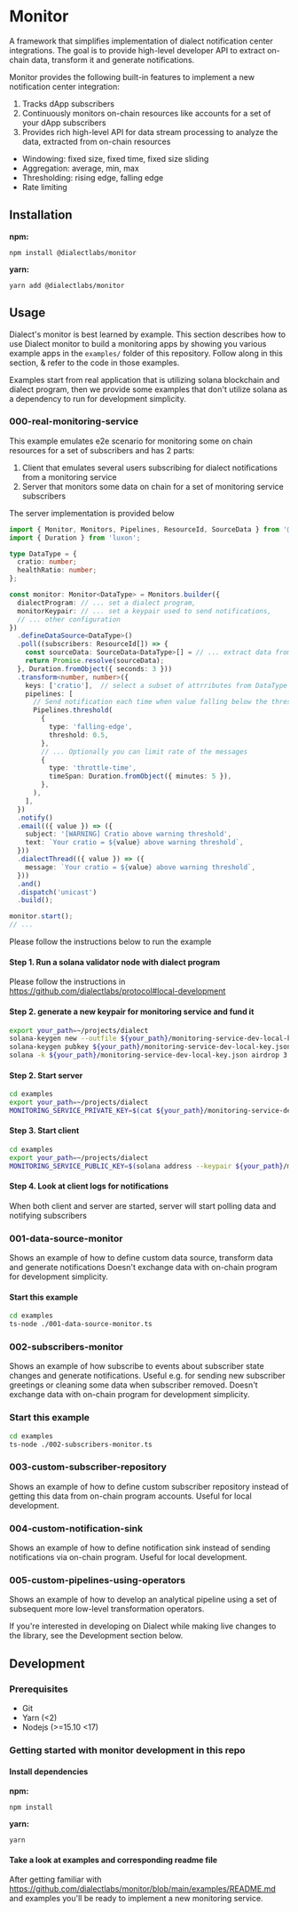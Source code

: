 # Monitor

A framework that simplifies implementation of dialect notification center integrations. The goal is to provide high-level developer API to extract on-chain data, transform it and generate notifications.

Monitor provides the following built-in features to implement a new notification center integration:

1. Tracks dApp subscribers
2. Continuously monitors on-chain resources like accounts for a set of your dApp subscribers
3. Provides rich high-level API for data stream processing to analyze the data, extracted from on-chain resources

- Windowing: fixed size, fixed time, fixed size sliding
- Aggregation: average, min, max
- Thresholding: rising edge, falling edge
- Rate limiting

## Installation

**npm:**

```shell
npm install @dialectlabs/monitor
```

**yarn:**

```shell
yarn add @dialectlabs/monitor
```

## Usage

Dialect's monitor is best learned by example. This section describes how to use Dialect monitor to build a monitoring apps by showing you various example apps in the `examples/` folder of this repository. Follow along in this section, & refer to the code in those examples.

Examples start from real application that is utilizing solana blockchain and dialect program, then we provide some examples
that don't utilize solana as a dependency to run for development simplicity.

### 000-real-monitoring-service

This example emulates e2e scenario for monitoring some on chain resources for a set of subscribers and has 2 parts:

1) Client that emulates several users subscribing for dialect notifications from a monitoring service
2) Server that monitors some data on chain for a set of monitoring service subscribers

The server implementation is provided below

```typescript
import { Monitor, Monitors, Pipelines, ResourceId, SourceData } from '@dialectlabs/monitor';
import { Duration } from 'luxon';

type DataType = {
  cratio: number;
  healthRatio: number;
};

const monitor: Monitor<DataType> = Monitors.builder({
  dialectProgram: // ... set a dialect program,
  monitorKeypair: // ... set a keypair used to send notifications,
  // ... other configuration
})
  .defineDataSource<DataType>()
  .poll((subscribers: ResourceId[]) => {
    const sourceData: SourceData<DataType>[] = // ... extract data from chain for set of subscribers
    return Promise.resolve(sourceData);
  }, Duration.fromObject({ seconds: 3 }))
  .transform<number, number>({
    keys: ['cratio'],  // select a subset of attrributes from DataType
    pipelines: [
      // Send notification each time when value falling below the threshold 
      Pipelines.threshold(
        {
          type: 'falling-edge',
          threshold: 0.5,
        },
        // ... Optionally you can limit rate of the messages
        {
          type: 'throttle-time',
          timeSpan: Duration.fromObject({ minutes: 5 }),
        },
      ),
    ],
  })
  .notify()
  .email(({ value }) => ({
    subject: '[WARNING] Cratio above warning threshold',
    text: `Your cratio = ${value} above warning threshold`,
  }))
  .dialectThread(({ value }) => ({
    message: `Your cratio = ${value} above warning threshold`,
  }))
  .and()
  .dispatch('unicast')
  .build();

monitor.start();
// ...
```

Please follow the instructions below to run the example

#### Step 1. Run a solana validator node with dialect program

Please follow the instructions in https://github.com/dialectlabs/protocol#local-development

#### Step 2. generate a new keypair for monitoring service and fund it

```bash
export your_path=~/projects/dialect
solana-keygen new --outfile ${your_path}/monitoring-service-dev-local-key.json
solana-keygen pubkey ${your_path}/monitoring-service-dev-local-key.json > ${your_path}/monitoring-service-dev-local-key.pub
solana -k ${your_path}/monitoring-service-dev-local-key.json airdrop 3
```

#### Step 2. Start server

```bash
cd examples
export your_path=~/projects/dialect
MONITORING_SERVICE_PRIVATE_KEY=$(cat ${your_path}/monitoring-service-dev-local-key.json) ts-node ./000.2-real-monoring-service-server.ts
```

#### Step 3. Start client

```bash
cd examples
export your_path=~/projects/dialect
MONITORING_SERVICE_PUBLIC_KEY=$(solana address --keypair ${your_path}/monitoring-service-dev-local-key.json) ts-node ./000.1-real-monoring-service-client.ts
```

#### Step 4. Look at client logs for notifications

When both client and server are started, server will start polling data and notifying subscribers

### 001-data-source-monitor

Shows an example of how to define custom data source, transform data and generate notifications Doesn't exchange data
with on-chain program for development simplicity.

#### Start this example

```bash
cd examples
ts-node ./001-data-source-monitor.ts
```

### 002-subscribers-monitor

Shows an example of how subscribe to events about subscriber state changes and generate notifications. Useful e.g. for
sending new subscriber greetings or cleaning some data when subscriber removed. Doesn't exchange data with on-chain
program for development simplicity.

### Start this example

```bash
cd examples
ts-node ./002-subscribers-monitor.ts
```

### 003-custom-subscriber-repository

Shows an example of how to define custom subscriber repository instead of getting this data from on-chain program
accounts. Useful for local development.

### 004-custom-notification-sink

Shows an example of how to define notification sink instead of sending notifications via on-chain program. Useful for
local development.

### 005-custom-pipelines-using-operators

Shows an example of how to develop an analytical pipeline using a set of subsequent more low-level transformation
operators.

If you're interested in developing on Dialect while making live changes to the library, see the Development section below.

## Development

### Prerequisites

- Git
- Yarn (<2)
- Nodejs (>=15.10 <17)

### Getting started with monitor development in this repo

#### Install dependencies

**npm:**

```shell
npm install
```

**yarn:**

```shell
yarn
```

#### Take a look at examples and corresponding readme file

After getting familiar with https://github.com/dialectlabs/monitor/blob/main/examples/README.md and examples you'll be ready to implement a new monitoring service.
